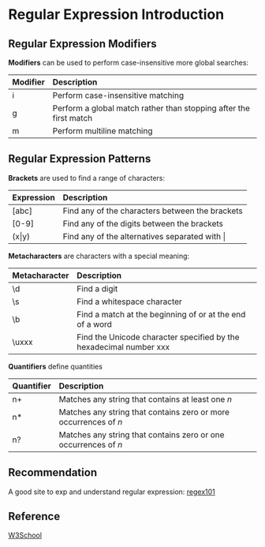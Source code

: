 # Regular Expression Introduction

## Regular Expression Modifiers
**Modifiers** can be used to perform case-insensitive more global searches:

| Modifier | Description |
|:--|:--|
| i | Perform case-insensitive matching |
| g | Perform a global match rather than stopping after the first match |
| m | Perform multiline matching |

## Regular Expression Patterns

**Brackets** are used to find a range of characters:

| Expression | Description |
|:--|:--|
| [abc] | Find any of the characters between the brackets |
| [0-9] | Find any of the digits between the brackets |
| (x\|y) | Find any of the alternatives separated with \| |

**Metacharacters** are characters with a special meaning:

| Metacharacter | Description |
|:--|:--|
| \d | Find a digit |
| \s | Find a whitespace character |
| \b | Find a match at the beginning of or at the end of a word |
| \uxxx | Find the Unicode character specified by the hexadecimal number xxx |

**Quantifiers** define quantities

| Quantifier | Description |
|:--|:--|
| n+ | Matches any string that contains at least one *n* |
| n* | Matches any string that contains zero or more occurrences of *n* |
| n? | Matches any string that contains zero or one occurrences of *n* |


## Recommendation
A good site to exp and understand regular expression:
[regex101](https://regex101.com/)

## Reference
[W3School](https://www.w3schools.com/js/js_regexp.asp)